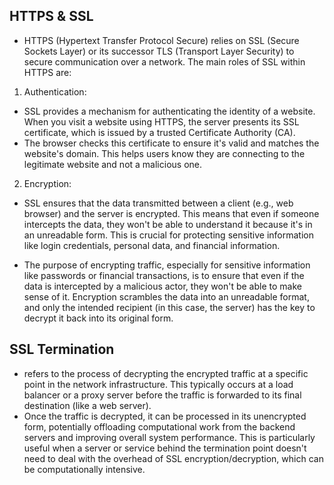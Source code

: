 ## HTTPS & SSL
- HTTPS (Hypertext Transfer Protocol Secure) relies on SSL (Secure Sockets Layer) or its successor TLS (Transport Layer Security) to secure communication over a network. The main roles of SSL within HTTPS are:

1. Authentication:

- SSL provides a mechanism for authenticating the identity of a website. When you visit a website using HTTPS, the server presents its SSL certificate, which is issued by a trusted Certificate Authority (CA).
- The browser checks this certificate to ensure it's valid and matches the website's domain. This helps users know they are connecting to the legitimate website and not a malicious one.

2. Encryption:

- SSL ensures that the data transmitted between a client (e.g., web browser) and the server is encrypted. This means that even if someone intercepts the data, they won't be able to understand it because it's in an unreadable form. This is crucial for protecting sensitive information like login credentials, personal data, and financial information.


- The purpose of encrypting traffic, especially for sensitive information like passwords or financial transactions, is to ensure that even if the data is intercepted by a malicious actor, they won't be able to make sense of it. Encryption scrambles the data into an unreadable format, and only the intended recipient (in this case, the server) has the key to decrypt it back into its original form.

## SSL Termination 
- refers to the process of decrypting the encrypted traffic at a specific point in the network infrastructure. This typically occurs at a load balancer or a proxy server before the traffic is forwarded to its final destination (like a web server). 
- Once the traffic is decrypted, it can be processed in its unencrypted form, potentially offloading computational work from the backend servers and improving overall system performance. This is particularly useful when a server or service behind the termination point doesn't need to deal with the overhead of SSL encryption/decryption, which can be computationally intensive.

